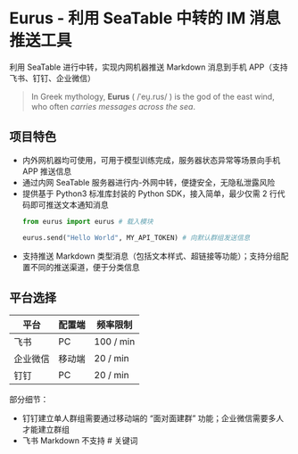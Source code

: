 # Eurus - 利用 SeaTable 中转的 IM 消息推送工具

利用 SeaTable 进行中转，实现内网机器推送 Markdown 消息到手机 APP（支持飞书、钉钉、企业微信）

> In Greek mythology, **Eurus** ( /ˈeu̯.rus/ ) is the god of the east wind, who often *carries messages across the sea*.

## 项目特色

- 内外网机器均可使用，可用于模型训练完成，服务器状态异常等场景向手机 APP 推送信息
- 通过内网 SeaTable 服务器进行内-外网中转，便捷安全，无隐私泄露风险
- 提供基于 Python3 标准库封装的 Python SDK，接入简单，最少仅需 2 行代码即可推送文本通知消息
    ```python
    from eurus import eurus # 载入模块
    
    eurus.send("Hello World", MY_API_TOKEN) # 向默认群组发送信息
    ```
- 支持推送 Markdown 类型消息（包括文本样式、超链接等功能）；支持分组配置不同的推送渠道，便于分类信息

## 平台选择

| 平台     | 配置端 | 频率限制  |
| -------- | ------ | --------- |
| 飞书     | PC     | 100 / min |
| 企业微信 | 移动端 | 20 / min  |
| 钉钉     | PC     | 20 / min  |

部分细节：

- 钉钉建立单人群组需要通过移动端的 “面对面建群” 功能；企业微信需要多人才能建立群组
- 飞书 Markdown 不支持 # 关键词